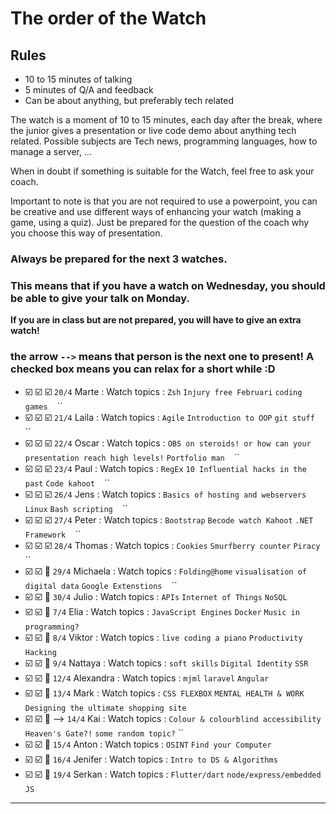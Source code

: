 # The order of the Watch
## Rules
* 10 to 15 minutes of talking
* 5 minutes of Q/A and feedback
* Can be about anything, but preferably tech related


The watch is a moment of 10 to 15 minutes, each day after the break, where the junior gives a presentation or live code demo about anything tech related.
Possible subjects are Tech news, programming languages, how to manage a server, ...

When in doubt if something is suitable for the Watch, feel free to ask your coach.

Important to note is that you are not required to use a powerpoint, you can be creative and use different ways of enhancing your watch (making a game, using a quiz). Just be prepared for the question of the coach why you choose this way of presentation.

### Always be prepared for the next 3 watches.
### This means that if you have a watch on Wednesday, you should be able to give your talk on Monday.
**If you are in class but are not prepared, you will have to give an extra watch!**

### the arrow `-->` means that person is the next one to present! A checked box means you can relax for a short while :D

- :ballot_box_with_check: :ballot_box_with_check: :ballot_box_with_check: `20/4` Marte  : Watch topics : `Zsh` `Injury free Februari` `coding games` `` `` ``
- :ballot_box_with_check: :ballot_box_with_check: :ballot_box_with_check: `21/4` Laila : Watch topics : `Agile` `Introduction to OOP` `git stuff` `` `` ``
- :ballot_box_with_check: :ballot_box_with_check: :ballot_box_with_check: `22/4` Oscar : Watch topics : `OBS on steroids! or how can your presentation reach high levels!` `Portfolio man` `` `` ``
- :ballot_box_with_check: :ballot_box_with_check: :ballot_box_with_check: `23/4` Paul : Watch topics : `RegEx` `10 Influential hacks in the past` `Code kahoot` `` `` ``
- :ballot_box_with_check: :ballot_box_with_check: :ballot_box_with_check: `26/4` Jens : Watch topics : `Basics of hosting and webservers` `Linux` `Bash scripting` `` `` ``
- :ballot_box_with_check: :ballot_box_with_check: :ballot_box_with_check: `27/4` Peter : Watch topics : `Bootstrap` `Becode watch Kahoot` `.NET Framework` `` `` ``
- :ballot_box_with_check: :ballot_box_with_check: :ballot_box_with_check: `28/4` Thomas : Watch topics : `Cookies` `Smurfberry counter` `Piracy` `` `` ``
- :ballot_box_with_check: :ballot_box_with_check: :black_square_button: `29/4` Michaela : Watch topics : `Folding@home` `visualisation of digital data` `Google Extenstions` `` `` ``
- :ballot_box_with_check: :ballot_box_with_check: :black_square_button: `30/4` Julio : Watch topics : `APIs` `Internet of Things` `NoSQL` `` `` 
- :ballot_box_with_check: :ballot_box_with_check: :black_square_button: `7/4` Elia : Watch topics : `JavaScript Engines` `Docker` `Music in programming?` `` ``
- :ballot_box_with_check: :ballot_box_with_check: :black_square_button: `8/4` Viktor : Watch topics : `live coding a piano` `Productivity` `Hacking` `` ``
- :ballot_box_with_check: :ballot_box_with_check: :black_square_button: `9/4` Nattaya : Watch topics : `soft skills` `Digital Identity` `SSR` `` ``
- :ballot_box_with_check: :ballot_box_with_check: :black_square_button: `12/4` Alexandra : Watch topics : `mjml` `laravel` `Angular` `` ``
- :ballot_box_with_check: :ballot_box_with_check: :black_square_button: `13/4` Mark : Watch topics : `CSS FLEXBOX` `MENTAL HEALTH & WORK` `Designing the ultimate shopping site` `` ``
- :ballot_box_with_check: :ballot_box_with_check: :black_square_button: --> `14/4` Kai : Watch topics : `Colour & colourblind accessibility` `Heaven's Gate?!` `some random topic?` ``
- :ballot_box_with_check: :ballot_box_with_check: :black_square_button: `15/4` Anton : Watch topics : `OSINT` `Find your Computer` `` ``
- :ballot_box_with_check: :ballot_box_with_check: :black_square_button: `16/4` Jenifer : Watch topics : `Intro to DS & Algorithms` `` ``
- :ballot_box_with_check: :ballot_box_with_check: :black_square_button: `19/4` Serkan : Watch topics : `Flutter/dart` `node/express/embedded JS` `` ``
 ---
###

